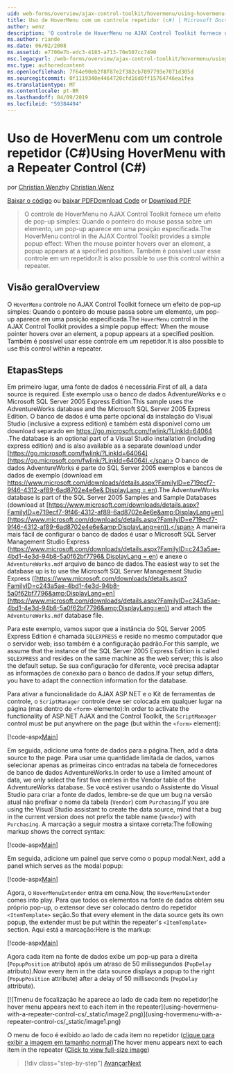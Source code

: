 ```yaml
---
uid: web-forms/overview/ajax-control-toolkit/hovermenu/using-hovermenu-with-a-repeater-control-cs
title: Uso de HoverMenu com um controle repetidor (c#) | Microsoft Docs
author: wenz
description: 'O controle de HoverMenu no AJAX Control Toolkit fornece um efeito de pop-up simples: Quando o ponteiro do mouse passa sobre um elemento, um pop-up é exibido em pela especificação...'
ms.author: riande
ms.date: 06/02/2008
ms.assetid: e7700e7b-edc3-4183-a713-70e507cc7490
msc.legacyurl: /web-forms/overview/ajax-control-toolkit/hovermenu/using-hovermenu-with-a-repeater-control-cs
msc.type: authoredcontent
ms.openlocfilehash: 7f64e90eb2f8f87e2f382cb7897793e7071d305d
ms.sourcegitcommit: 0f1119340e4464720cfd16d0ff15764746ea1fea
ms.translationtype: MT
ms.contentlocale: pt-BR
ms.lasthandoff: 04/09/2019
ms.locfileid: "59384494"
---
```

# <a name="using-hovermenu-with-a-repeater-control-c"></a><span data-ttu-id="0a224-103">Uso de HoverMenu com um controle repetidor (C#)</span><span class="sxs-lookup"><span data-stu-id="0a224-103">Using HoverMenu with a Repeater Control (C#)</span></span>

<span data-ttu-id="0a224-104">por [Christian Wenz](https://github.com/wenz)</span><span class="sxs-lookup"><span data-stu-id="0a224-104">by [Christian Wenz](https://github.com/wenz)</span></span>

<span data-ttu-id="0a224-105">[Baixar o código](http://download.microsoft.com/download/b/0/6/b06fe835-5b8f-4c00-aef8-062c19d75b95/HoverMenu1.cs.zip) ou [baixar PDF](http://download.microsoft.com/download/b/6/a/b6ae89ee-df69-4c87-9bfb-ad1eb2b23373/hovermenu1CS.pdf)</span><span class="sxs-lookup"><span data-stu-id="0a224-105">[Download Code](http://download.microsoft.com/download/b/0/6/b06fe835-5b8f-4c00-aef8-062c19d75b95/HoverMenu1.cs.zip) or [Download PDF](http://download.microsoft.com/download/b/6/a/b6ae89ee-df69-4c87-9bfb-ad1eb2b23373/hovermenu1CS.pdf)</span></span>

> <span data-ttu-id="0a224-106">O controle de HoverMenu no AJAX Control Toolkit fornece um efeito de pop-up simples: Quando o ponteiro do mouse passa sobre um elemento, um pop-up aparece em uma posição especificada.</span><span class="sxs-lookup"><span data-stu-id="0a224-106">The HoverMenu control in the AJAX Control Toolkit provides a simple popup effect: When the mouse pointer hovers over an element, a popup appears at a specified position.</span></span> <span data-ttu-id="0a224-107">Também é possível usar esse controle em um repetidor.</span><span class="sxs-lookup"><span data-stu-id="0a224-107">It is also possible to use this control within a repeater.</span></span>


## <a name="overview"></a><span data-ttu-id="0a224-108">Visão geral</span><span class="sxs-lookup"><span data-stu-id="0a224-108">Overview</span></span>

<span data-ttu-id="0a224-109">O `HoverMenu` controle no AJAX Control Toolkit fornece um efeito de pop-up simples: Quando o ponteiro do mouse passa sobre um elemento, um pop-up aparece em uma posição especificada.</span><span class="sxs-lookup"><span data-stu-id="0a224-109">The `HoverMenu` control in the AJAX Control Toolkit provides a simple popup effect: When the mouse pointer hovers over an element, a popup appears at a specified position.</span></span> <span data-ttu-id="0a224-110">Também é possível usar esse controle em um repetidor.</span><span class="sxs-lookup"><span data-stu-id="0a224-110">It is also possible to use this control within a repeater.</span></span>

## <a name="steps"></a><span data-ttu-id="0a224-111">Etapas</span><span class="sxs-lookup"><span data-stu-id="0a224-111">Steps</span></span>

<span data-ttu-id="0a224-112">Em primeiro lugar, uma fonte de dados é necessária.</span><span class="sxs-lookup"><span data-stu-id="0a224-112">First of all, a data source is required.</span></span> <span data-ttu-id="0a224-113">Este exemplo usa o banco de dados AdventureWorks e o Microsoft SQL Server 2005 Express Edition.</span><span class="sxs-lookup"><span data-stu-id="0a224-113">This sample uses the AdventureWorks database and the Microsoft SQL Server 2005 Express Edition.</span></span> <span data-ttu-id="0a224-114">O banco de dados é uma parte opcional da instalação do Visual Studio (inclusive a express edition) e também está disponível como um download separado em [ https://go.microsoft.com/fwlink/?LinkId=64064 ](https://go.microsoft.com/fwlink/?LinkId=64064).</span><span class="sxs-lookup"><span data-stu-id="0a224-114">The database is an optional part of a Visual Studio installation (including express edition) and is also available as a separate download under [https://go.microsoft.com/fwlink/?LinkId=64064](https://go.microsoft.com/fwlink/?LinkId=64064).</span></span> <span data-ttu-id="0a224-115">O banco de dados AdventureWorks é parte do SQL Server 2005 exemplos e bancos de dados de exemplo (download em [ https://www.microsoft.com/downloads/details.aspx?FamilyID=e719ecf7-9f46-4312-af89-6ad8702e4e6e&amp; DisplayLang = en](https://www.microsoft.com/downloads/details.aspx?FamilyID=e719ecf7-9f46-4312-af89-6ad8702e4e6e&amp;DisplayLang=en)).</span><span class="sxs-lookup"><span data-stu-id="0a224-115">The AdventureWorks database is part of the SQL Server 2005 Samples and Sample Databases (download at [https://www.microsoft.com/downloads/details.aspx?FamilyID=e719ecf7-9f46-4312-af89-6ad8702e4e6e&amp;DisplayLang=en](https://www.microsoft.com/downloads/details.aspx?FamilyID=e719ecf7-9f46-4312-af89-6ad8702e4e6e&amp;DisplayLang=en)).</span></span> <span data-ttu-id="0a224-116">A maneira mais fácil de configurar o banco de dados é usar o Microsoft SQL Server Management Studio Express ([https://www.microsoft.com/downloads/details.aspx?FamilyID=c243a5ae-4bd1-4e3d-94b8-5a0f62bf7796&amp; DisplayLang = en](https://www.microsoft.com/downloads/details.aspx?FamilyID=c243a5ae-4bd1-4e3d-94b8-5a0f62bf7796&amp;DisplayLang=en)) e anexe o `AdventureWorks.mdf` arquivo de banco de dados.</span><span class="sxs-lookup"><span data-stu-id="0a224-116">The easiest way to set the database up is to use the Microsoft SQL Server Management Studio Express ([https://www.microsoft.com/downloads/details.aspx?FamilyID=c243a5ae-4bd1-4e3d-94b8-5a0f62bf7796&amp;DisplayLang=en](https://www.microsoft.com/downloads/details.aspx?FamilyID=c243a5ae-4bd1-4e3d-94b8-5a0f62bf7796&amp;DisplayLang=en)) and attach the `AdventureWorks.mdf` database file.</span></span>

<span data-ttu-id="0a224-117">Para este exemplo, vamos supor que a instância do SQL Server 2005 Express Edition é chamada `SQLEXPRESS` e reside no mesmo computador que o servidor web; isso também é a configuração padrão.</span><span class="sxs-lookup"><span data-stu-id="0a224-117">For this sample, we assume that the instance of the SQL Server 2005 Express Edition is called `SQLEXPRESS` and resides on the same machine as the web server; this is also the default setup.</span></span> <span data-ttu-id="0a224-118">Se sua configuração for diferente, você precisa adaptar as informações de conexão para o banco de dados.</span><span class="sxs-lookup"><span data-stu-id="0a224-118">If your setup differs, you have to adapt the connection information for the database.</span></span>

<span data-ttu-id="0a224-119">Para ativar a funcionalidade do AJAX ASP.NET e o Kit de ferramentas de controle, o `ScriptManager` controle deve ser colocada em qualquer lugar na página (mas dentro de `<form>` elemento):</span><span class="sxs-lookup"><span data-stu-id="0a224-119">In order to activate the functionality of ASP.NET AJAX and the Control Toolkit, the `ScriptManager` control must be put anywhere on the page (but within the `<form>` element):</span></span>

[!code-aspx[Main](using-hovermenu-with-a-repeater-control-cs/samples/sample1.aspx)]

<span data-ttu-id="0a224-120">Em seguida, adicione uma fonte de dados para a página.</span><span class="sxs-lookup"><span data-stu-id="0a224-120">Then, add a data source to the page.</span></span> <span data-ttu-id="0a224-121">Para usar uma quantidade limitada de dados, vamos selecionar apenas as primeiras cinco entradas na tabela de fornecedores de banco de dados AdventureWorks.</span><span class="sxs-lookup"><span data-stu-id="0a224-121">In order to use a limited amount of data, we only select the first five entries in the Vendor table of the AdventureWorks database.</span></span> <span data-ttu-id="0a224-122">Se você estiver usando o Assistente do Visual Studio para criar a fonte de dados, lembre-se de que um bug na versão atual não prefixar o nome da tabela (`Vendor`) com `Purchasing`.</span><span class="sxs-lookup"><span data-stu-id="0a224-122">If you are using the Visual Studio assistant to create the data source, mind that a bug in the current version does not prefix the table name (`Vendor`) with `Purchasing`.</span></span> <span data-ttu-id="0a224-123">A marcação a seguir mostra a sintaxe correta:</span><span class="sxs-lookup"><span data-stu-id="0a224-123">The following markup shows the correct syntax:</span></span>

[!code-aspx[Main](using-hovermenu-with-a-repeater-control-cs/samples/sample2.aspx)]

<span data-ttu-id="0a224-124">Em seguida, adicione um painel que serve como o popup modal:</span><span class="sxs-lookup"><span data-stu-id="0a224-124">Next, add a panel which serves as the modal popup:</span></span>

[!code-aspx[Main](using-hovermenu-with-a-repeater-control-cs/samples/sample3.aspx)]

<span data-ttu-id="0a224-125">Agora, o `HoverMenuExtender` entra em cena.</span><span class="sxs-lookup"><span data-stu-id="0a224-125">Now, the `HoverMenuExtender` comes into play.</span></span> <span data-ttu-id="0a224-126">Para que todos os elementos na fonte de dados obtém seu próprio pop-up, o extensor deve ser colocado dentro do repetidor `<ItemTemplate>` seção.</span><span class="sxs-lookup"><span data-stu-id="0a224-126">So that every element in the data source gets its own popup, the extender must be put within the repeater's `<ItemTemplate>` section.</span></span> <span data-ttu-id="0a224-127">Aqui está a marcação:</span><span class="sxs-lookup"><span data-stu-id="0a224-127">Here is the markup:</span></span>

[!code-aspx[Main](using-hovermenu-with-a-repeater-control-cs/samples/sample4.aspx)]

<span data-ttu-id="0a224-128">Agora cada item na fonte de dados exibe um pop-up para a direita (`PopupPosition` atributo) após um atraso de 50 milissegundos (`PopDelay` atributo).</span><span class="sxs-lookup"><span data-stu-id="0a224-128">Now every item in the data source displays a popup to the right (`PopupPosition` attribute) after a delay of 50 milliseconds (`PopDelay` attribute).</span></span>


[![T<span data-ttu-id="0a224-129">menu de focalização he aparece ao lado de cada item no repetidor]</span><span class="sxs-lookup"><span data-stu-id="0a224-129">he hover menu appears next to each item in the repeater]</span></span>(using-hovermenu-with-a-repeater-control-cs/_static/image2.png)](using-hovermenu-with-a-repeater-control-cs/_static/image1.png)

<span data-ttu-id="0a224-130">O menu de foco é exibido ao lado de cada item no repetidor ([clique para exibir a imagem em tamanho normal](using-hovermenu-with-a-repeater-control-cs/_static/image3.png))</span><span class="sxs-lookup"><span data-stu-id="0a224-130">The hover menu appears next to each item in the repeater ([Click to view full-size image](using-hovermenu-with-a-repeater-control-cs/_static/image3.png))</span></span>

> [!div class="step-by-step"]
> [<span data-ttu-id="0a224-131">Avançar</span><span class="sxs-lookup"><span data-stu-id="0a224-131">Next</span></span>](using-hovermenu-with-a-repeater-control-vb.md)
